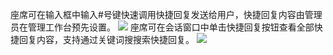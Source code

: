 座席可在输入框中输入#号键快速调用快捷回复发送给用户，快捷回复内容由管理员在管理工作台预先设置。
![](https://qcloudimg.tencent-cloud.cn/raw/7f67b2b334a9bb3878be5eed598c415e.png)
座席可在会话窗口中单击快捷回复按钮查看全部快捷回复内容，支持通过关键词搜搜索快捷回复。
![](https://qcloudimg.tencent-cloud.cn/raw/a677c16b331abdcd7aba1381a78fe39f.png)
